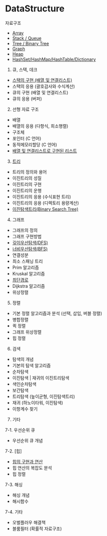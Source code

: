 # DataStructure

자료구조 
- [Array](#선형-자료-구조) 
- [Stack / Queue](#1-큐-스택-데크)
- [Tree / Binary Tree](#3-트리)
- [Graph](#4-그래프) 
- [Heap](#7-2-힙)
- [HashSet/HashMap/HashTable/Dictionary](#7-3-해싱)

1. 큐, 스택, 데크 

- [스택의 구현 (배열 및 연결리스트)](https://github.com/yjo5252/TIL/blob/master/DataStructure/Stack.md)
- 스택의 응용 (괄호감사와 수식계산)
- 큐의 구현 (배열 및 연결리스트) 
- 큐의 응용 (버퍼)


2. 선형 자료 구조

- 배열
- 배열의 응용 (다항식, 희소행렬)
- 구조체
- 포인터 (C 언어)
- 동적메모리할당 (C 언어)
- [배열 및 연결리스트로 구현된 리스트](https://github.com/yjo5252/TIL/blob/master/DataStructure/Array%20vs%20LinkedList.md)

3. [트리](https://github.com/yjo5252/TIL/blob/master/DataStructure/BinarySearchTree.md)

- 트리의 정의와 용어
- 이진트리의 성질 
- 이진트리의 구현
- 이진트리의 운행 
- 이진트리의 응용 (수식표현 트리)
- 이진트리의 응용 (디렉토리 용량계산)
- [이진탐색트리(Binary Search Tree)](https://github.com/yjo5252/TIL/blob/master/DataStructure/BinarySearchTree.md) 

4. 그래프
- 그래프의 정의
- 그래프 구현방법
- [깊이우선탐색(DFS)](https://github.com/yjo5252/TIL/blob/master/DataStructure/DFS.md)
- [너비우선탐색(BFS)](https://github.com/yjo5252/TIL/blob/master/DataStructure/BFS.md)
- 연결성분 
- 최소 스패닝 트리
- Prim 알고리즘 
- Kruskal 알고리즘 
- [최단경로](https://github.com/yjo5252/TIL/blob/master/DataStructure/MinimumPath_WeightedGraph.md) 
- Dijkstra 알고리즘
- 위상정렬 

5. 정렬

- 기본 정렬 알고리즘과 분석 (선택, 삽입, 버블 정렬)
- 병합정렬
- 퀵 정렬
- 그래프 위상정렬
- 힙 정렬 

6. 검색

- 탐색의 개념
- 기본의 탐색 알고리즘 
- 순차탐색
- 이진탐색 | 재귀의 이진트리탐색
- 색인순차탐색
- 보간탐색
- 트리탐색 (높이균형, 이진탐색트리)
- 재귀 (하노이타워, 이진탐색)
- 이항계수 찾기 


7. 기타

7-1. 우선순위 큐
- 우선순위 큐 개념

7-2. [힙]
- [힙의 구현과 연산](https://github.com/yjo5252/TIL/blob/master/DataStructure/Binary%20Heap.md)
- 힙 연산의 복잡도 분석
- 힙 정렬 

7-3. 해싱
- 해싱 개념
- 해시함수 

7-4. 기타
- 오벌플러우 해결책 
- 블룸필터 (확률적 자료구조)
